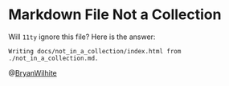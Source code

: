 # Markdown File Not a Collection

Will `11ty` ignore this file? Here is the answer:

```console
Writing docs/not_in_a_collection/index.html from ./not_in_a_collection.md.
```

@[BryanWilhite](https://twitter.com/BryanWilhite)
